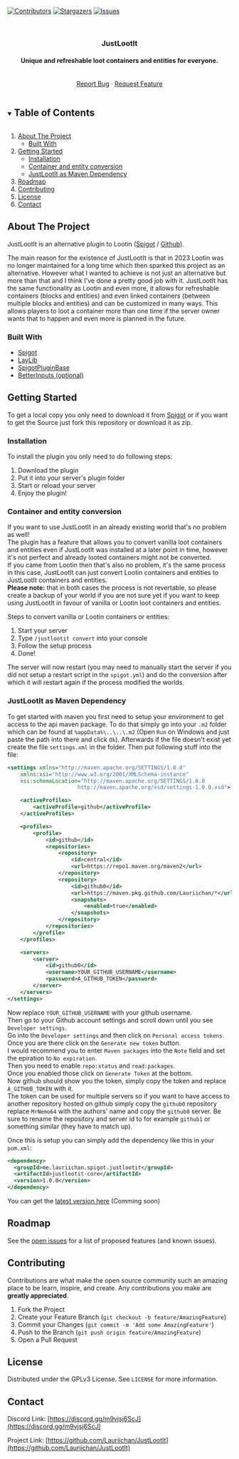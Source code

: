 [![Contributors][contributors-shield]][contributors-url]
[![Stargazers][stars-shield]][stars-url]
[![Issues][issues-shield]][issues-url]

<br />
<p align="center">
  <a href="https://github.com/Lauriichan/JustLootIt">
    <!-- Add project image -->
    <!--<img src="" alt="Logo" width="512"/>-->
  </a>

  <h3 align="center">JustLootIt</h3>
  <h4 align="center">Unique and refreshable loot containers and entities for everyone.</h4>

  <p align="center">
    <br />
    <a href="https://github.com/Lauriichan/JustLootIt/issues/new">Report Bug</a>
    ·
    <a href="https://github.com/Lauriichan/JustLootIt/issues/new">Request Feature</a>
  </p>
</p>




<!-- TABLE OF CONTENTS -->
<details open="open">
  <summary><h2 style="display: inline-block">Table of Contents</h2></summary>
  <ol>
    <li>
      <a href="#about-the-project">About The Project</a>
      <ul>
        <li><a href="#built-with">Built With</a></li>
      </ul>
    </li>
    <li>
      <a href="#getting-started">Getting Started</a>
      <ul>
        <li><a href="#installation">Installation</a></li>
        <li><a href="#container-and-entity-conversion">Container and entity conversion</a></li>
        <li><a href="#justlootit-as-maven-dependency">JustLootIt as Maven Dependency</a></li>
      </ul>
    </li>
    <li><a href="#roadmap">Roadmap</a></li>
    <li><a href="#contributing">Contributing</a></li>
    <li><a href="#license">License</a></li>
    <li><a href="#contact">Contact</a></li>
  </ol>
</details>



<!-- ABOUT THE PROJECT -->
## About The Project

<!-- <img src="images/banner.png" alt="BetterInputs Banner"/> -->
JustLootIt is an alternative plugin to Lootin ([Spigot](https://www.spigotmc.org/resources/90453/) / [Github](https://github.com/sachingorkar102/Lootin-plugin/)).

The main reason for the existence of JustLootIt is that in 2023 Lootin was no longer maintained for a long time which then sparked this project as an alternative. However what I wanted to achieve is not just an alternative but more than that and I think I've done a pretty good job with it.
JustLootIt has the same functionality as Lootin and even more, it allows for refreshable containers (blocks and entities) and even linked containers (between multiple blocks and entities) and can be customized in many ways.
This allows players to loot a container more than one time if the server owner wants that to happen and even more is planned in the future.

### Built With

* [Spigot](https://hub.spigotmc.org/stash/projects/SPIGOT/repos/spigot/browse)
* [LayLib](https://github.com/Lauriichan/LayLib)
* [SpigotPluginBase](https://github.com/Lauriichan/SpigotPluginBase)
* [BetterInputs (optional)](https://github.com/MrNemo64/better-inputs)


<!-- GETTING STARTED -->
## Getting Started

To get a local copy you only need to download it from [Spigot](https://www.spigotmc.org/resources/justlootit.116493/)
or if you want to get the Source just fork this repository or download it as zip.

### Installation

To install the plugin you only need to do following steps:
1. Download the plugin
2. Put it into your server's plugin folder
3. Start or reload your server
4. Enjoy the plugin!

### Container and entity conversion

If you want to use JustLootIt in an already existing world that's no problem as well!<br/>
The plugin has a feature that allows you to convert vanilla loot containers and entities even if JustLootIt was installed at a later point in time, however it's not perfect and already looted containers might not be converted.<br>
If you came from Lootin then that's also no problem, it's the same process in this case, JustLootIt can just convert Lootin containers and entities to JustLootIt containers and entities.<br>
<b>Please note:</b> that in both cases the process is not revertable, so please create a backup of your world if you are not sure yet if you want to keep using JustLootIt in favour of vanilla or Lootin loot containers and entities.

Steps to convert vanilla or Lootin containers or entities:
1. Start your server
2. Type `/justlootit convert` into your console
3. Follow the setup process
4. Done!

The server will now restart (you may need to manually start the server if you did not setup a restart script in the `spigot.yml`) and do the conversion after which it will restart again if the process modified the worlds.

### JustLootIt as Maven Dependency

To get started with maven you first need to setup your environment to get access to the api maven package.
To do that simply go into your `.m2` folder which can be found at `%appData%\..\..\.m2` (Open `Run` on Windows and just paste the path into there and click `Ok`).
Afterwards if the file doesn't exist yet create the file `settings.xml` in the folder.
Then put following stuff into the file:
```XML
<settings xmlns="http://maven.apache.org/SETTINGS/1.0.0"
	xmlns:xsi="http://www.w3.org/2001/XMLSchema-instance"
	xsi:schemaLocation="http://maven.apache.org/SETTINGS/1.0.0
                      http://maven.apache.org/xsd/settings-1.0.0.xsd">

	<activeProfiles>
		<activeProfile>github</activeProfile>
	</activeProfiles>

	<profiles>
		<profile>
			<id>github</id>
			<repositories>
				<repository>
					<id>central</id>
					<url>https://repo1.maven.org/maven2</url>
				</repository>
				<repository>
					<id>github0</id>
					<url>https://maven.pkg.github.com/Lauriichan/*</url>
					<snapshots>
						<enabled>true</enabled>
					</snapshots>
				</repository>
			</repositories>
		</profile>
	</profiles>

	<servers>
		<server>
			<id>github0</id>
			<username>YOUR_GITHUB_USERNAME</username>
			<password>A_GITHUB_TOKEN</password>
		</server>
	</servers>
</settings>
```
Now replace `YOUR_GITHUB_USERNAME` with your github username.<br>
Then go to your Github account settings and scroll down until you see `Developer settings`.<br>
Go into the `Developer settings` and then click on `Personal access tokens`.<br>
Once you are there click on the `Generate new token` button.<br>
I would recommend you to enter `Maven packages` into the `Note` field and set the epiration to `No expiration`.<br>
Then you need to enable `repo:status` and `read:packages`. <br>
Once you enabled those click on `Generate Token` at the bottom.<br>
Now github should show you the token, simply copy the token and replace `A_GITHUB_TOKEN` with it.<br>
The token can be used for multiple servers so if you want to have access to another repository hosted on github simply copy the `github0` repository replace `MrNemo64` with the authors' name and copy the `github0` server. Be sure to rename the repository and server id to for example `github1` or something similar (they have to match up).<br>

Once this is setup you can simply add the dependency like this in your `pom.xml`:
```xml
<dependency>
  <groupId>me.lauriichan.spigot.justlootit</groupId>
  <artifactId>justlootit-core</artifactId>
  <version>1.0.0</version>
</dependency>
```
You can get the [latest version here](https://github.com/Lauriichan/JustLootIt/) (Comming soon)

<!-- ROADMAP -->
## Roadmap

See the [open issues](https://github.com/Lauriichan/JustLootIt/issues) for a list of proposed features (and known issues).



<!-- CONTRIBUTING -->
## Contributing

Contributions are what make the open source community such an amazing place to be learn, inspire, and create. Any contributions you make are **greatly appreciated**.

1. Fork the Project
2. Create your Feature Branch (`git checkout -b feature/AmazingFeature`)
3. Commit your Changes (`git commit -m 'Add some AmazingFeature'`)
4. Push to the Branch (`git push origin feature/AmazingFeature`)
5. Open a Pull Request



<!-- LICENSE -->
## License
Distributed under the GPLv3 License. See `LICENSE` for more information.



<!-- CONTACT -->
## Contact

Discord Link: [https://discord.gg/m9vjsj6ScJ](https://discord.gg/m9vjsj6ScJ)

Project Link: [https://github.com/Lauriichan/JustLootIt](https://github.com/Lauriichan/JustLootIt)

<!-- MARKDOWN LINKS & IMAGES -->
[contributors-shield]: https://img.shields.io/github/contributors/Lauriichan/JustLootIt.svg?style=flat-square
[contributors-url]: https://github.com/Lauriichan/JustLootIt/graphs/contributors
[stars-shield]: https://img.shields.io/github/stars/Lauriichan/JustLootIt.svg?style=flat-square
[stars-url]: https://github.com/Lauriichan/JustLootIt/stargazers
[issues-shield]: https://img.shields.io/github/issues/Lauriichan/JustLootIt.svg?style=flat-square
[issues-url]: https://github.com/Lauriichan/JustLootIt/issues
